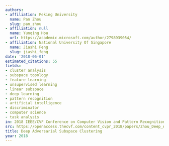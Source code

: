```yaml
---
authors:
- affiliation: Peking University
  name: Pan Zhou
  slug: pan_zhou
- affiliation: null
  name: Yunqing Hou
  url: https://academic.microsoft.com/author/2798939054/
- affiliation: National University Of Singapore
  name: Jiashi Feng
  slug: jiashi_feng
date: '2018-06-01'
estimated_citations: 55
fields:
- cluster analysis
- subspace topology
- feature learning
- unsupervised learning
- linear subspace
- deep learning
- pattern recognition
- artificial intelligence
- discriminator
- computer science
- task analysis
in: 2018 IEEE/CVF Conference on Computer Vision and Pattern Recognition
src: https://openaccess.thecvf.com/content_cvpr_2018/papers/Zhou_Deep_Adversarial_Subspace_CVPR_2018_paper.pdf
title: Deep Adversarial Subspace Clustering
year: 2018
---
```

